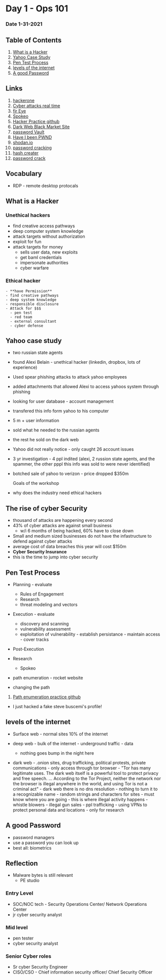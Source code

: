 # Day 1 - Ops 101
### Date 1-31-2021
  
## Table of Contents
1. [What is a Hacker](#what-is-a-hacker)
1. [Yahoo Case Study](#yahoo-case-study)
1. [Pen Test Process](#pen-test-process)
1. [levels of the internet](#levels-of-the-internet)
1. [A good Password](#a-good-password)

## Links
1. [hackerone](hackerone.com)
1. [Cyber attacks real time](https://cybermap.kaspersky.com/stats)
1. [fir Eye](https://www.fireeye.com/cyber-map/threat-map.html)
1. [Spokeo](https://www.spokeo.com/)
1. [Hacker Practice github](https://codefellows.github.io/cyber-range/)
1. [Dark Web Black Market Site](https://en.wikipedia.org/wiki/Silk_Road_(marketplace))
1. [password Vault](https://www.lastpass.com/)
1. [Have I been PWND](www.haveibeenpwned.com)
1. [shodan.io](shodan.io)
1. [password cracking](https://www.betterbuys.com/estimating-password-cracking-times/)
1. [hash creater](md5hashgenerator.com)
1. [password crack](crashstation.net)

## Vocabulary
- RDP - remote desktop protocals


## What is a Hacker
### Unethical hackers
   - find creative access pathways
   - deep computer system knowledge
   - attack targets without authorization
   - exploit for fun
   - attack targets for money
      - sells user data, new exploits
      - get baml credentials
      - impersonate authorities
      - cyber warfare

  ### Ethical hacker
    - **have Permission**
    - find creative pathways
    - deep system knowledge
    - responsible disclosure
    - Attack for $$$
      - pen test
      - red team
      - external consultant
      - cyber defense

## Yahoo case study
  - two russian state agents
  - found Alexi Belain - unethical hacker (linkedin, dropbox, lots of experience)
  - Used spear phishing attacks to attack yahoo employees
  - added attachments that allowed Alexi to access yahoos system through phishing
  - looking for user database - account management
  - transfered this info form yahoo to his computer
  - 5 m + user information
  - sold what he needed to the russian agents
  - the rest he sold on the dark web
  - Yahoo did not really notice - only caught 26 account issues
  - 3 yr investigation - 4 ppl indited (alexi, 2 russion state agents, and the spammer, the other pppl this info was sold to were never identified)
  - botched sale of yahoo to verizon - price dropped $350m

      Goals of the workshop
  - why does the industry need ethical hackers

## The rise of cyber Security
  - thousand of attacks are happening every second
  - 43% of cyber attacks are against small business
      - w/i 6 months of being hacked, 60% have to close down
  - Small and medium sized businesses do not have the infastructure to defend against cyber attacks
  - average cost of data breaches this year will cost $150m
  - **Cyber Security Insurance**
  - this is the time to jump into cyber security

## Pen Test Process
  - Planning - evaluate
      - Rules of Engagement
      - Research
      - threat modeling and vectors
  - Execution - evaluate
      - discovery and scanning
      - vulnerability assessment
      - exploitation of vulnerability
              - establish persistance
                  - maintain access
                  - cover tracks
  - Post-Execution


  - Research
    - Spokeo


  - path enumeration - rocket website
  - changing the path
  1. [Path enumeration practice github](https://codefellows.github.io/cyber-range/)

  - I just hacked a fake steve buscemi's profile!


## levels of the internet
  - Surface web - normal sites 10% of the internet
  - deep web - bulk of the internet - underground traffic - data
      - nothing goes bump in the night here

  - dark web - .onion sites, drug trafficking, political protests, private communications
        - only access through tor browser - "Tor has many legitimate uses. The dark web itself is a powerful tool to protect privacy and free speech. ... According to the Tor Project, neither the network nor the browser is illegal anywhere in the world, and using Tor is not a criminal act"
        - dark web there is no dns resolution - nothing to turn it to a recognizable name
        - random strings and characters for sites - must know where you are going
        - this is where illegal activity happens
        - whistle blowers
        - illegal gun sales
        - ppl trafficking
        - using VPNs to protect personal data and locations - only for research


## A good Password
  - password managers
  - use a password you can look up
  - best all: biometrics

## Reflection
- Malware bytes is still relevant
  - PE studio

### Entry Level
  - SOC/NOC tech - Security Operations Center/ Network Operations Center
  - jr cyber security analyst
### Mid level
  - pen tester
  - cyber security analyst
### Senior Cyber roles
  - Sr cyber Security Engineer
  - CISO/CSO - Chief information security officer/ Chief Security Officer

